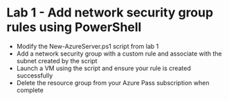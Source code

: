 # Lab 1 - Add network security group rules using PowerShell

* Modify the New-AzureServer.ps1 script from lab 1
* Add a network security group with a custom rule and associate with the subnet created by the script
* Launch a VM using the script and ensure your rule is created successfully
* Delete the resource group from your Azure Pass subscription when complete

